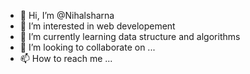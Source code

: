 - 👋 Hi, I’m @Nihalsharna
- 👀 I’m interested in web developement 
- 🌱 I’m currently learning data structure and algorithms 
- 💞️ I’m looking to collaborate on ...
- 📫 How to reach me ...

<!---
Nihalsharna/Nihalsharna is a ✨ special ✨ repository because its `README.md` (this file) appears on your GitHub profile.
You can click the Preview link to take a look at your changes.
--->
